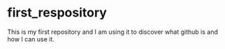# first_respository
This is my first repository and I am using it to discover what github is and how I can use it.
